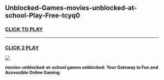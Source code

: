 
## Unblocked-Games-movies-unblocked-at-school-Play-Free-tcyq0
<h3>
<a href="https://premium76.site?title=movies-unblocked-at-school&ref=20M">CLICK TO PLAY</a></h3>
<hr>

<h3>
<a href="https://premium76.site?title=movies-unblocked-at-school&ref=20M">CLICK 2 PLAY</a>
  
</h3>

<a href="https://premium76.site?title=movies-unblocked-at-school&ref=19M"><img src="https://clearcache.store/games.png"></a>


**movies-unblocked-at-school games unblocked: Your Gateway to Fun and Accessible Online Gaming**
